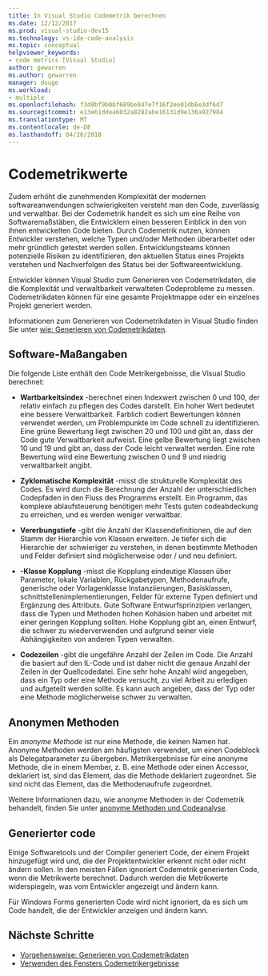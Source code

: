 ```yaml
---
title: In Visual Studio Codemetrik berechnen
ms.date: 12/12/2017
ms.prod: visual-studio-dev15
ms.technology: vs-ide-code-analysis
ms.topic: conceptual
helpviewer_keywords:
- code metrics [Visual Studio]
author: gewarren
ms.author: gewarren
manager: douge
ms.workload:
- multiple
ms.openlocfilehash: f3d0bf9b0bf689be847e7f16f2ee01db6e3df6d7
ms.sourcegitcommit: e13e61ddea6032a8282abe16131d9e136a927984
ms.translationtype: MT
ms.contentlocale: de-DE
ms.lasthandoff: 04/26/2018
---
```

# <a name="code-metrics-values"></a>Codemetrikwerte

Zudem erhöht die zunehmenden Komplexität der modernen softwareanwendungen schwierigkeiten versteht man den Code, zuverlässig und verwaltbar. Bei der Codemetrik handelt es sich um eine Reihe von Softwaremaßstäben, die Entwicklern einen besseren Einblick in den von ihnen entwickelten Code bieten. Durch Codemetrik nutzen, können Entwickler verstehen, welche Typen und/oder Methoden überarbeitet oder mehr gründlich getestet werden sollen. Entwicklungsteams können potenzielle Risiken zu identifizieren, den aktuellen Status eines Projekts verstehen und Nachverfolgen des Status bei der Softwareentwicklung.

Entwickler können Visual Studio zum Generieren von Codemetrikdaten, die die Komplexität und verwaltbarkeit verwalteten Codeprobleme zu messen. Codemetrikdaten können für eine gesamte Projektmappe oder ein einzelnes Projekt generiert werden.

Informationen zum Generieren von Codemetrikdaten in Visual Studio finden Sie unter [wie: Generieren von Codemetrikdaten](../code-quality/how-to-generate-code-metrics-data.md).

## <a name="software-measurements"></a>Software-Maßangaben

Die folgende Liste enthält den Code Metrikergebnisse, die Visual Studio berechnet:

- **Wartbarkeitsindex** -berechnet einen Indexwert zwischen 0 und 100, der relativ einfach zu pflegen des Codes darstellt. Ein hoher Wert bedeutet eine bessere Verwaltbarkeit. Farblich codiert Bewertungen können verwendet werden, um Problempunkte im Code schnell zu identifizieren. Eine grüne Bewertung liegt zwischen 20 und 100 und gibt an, dass der Code gute Verwaltbarkeit aufweist. Eine gelbe Bewertung liegt zwischen 10 und 19 und gibt an, dass der Code leicht verwaltet werden. Eine rote Bewertung wird eine Bewertung zwischen 0 und 9 und niedrig verwaltbarkeit angibt.

- **Zyklomatische Komplexität** -misst die strukturelle Komplexität des Codes. Es wird durch die Berechnung der Anzahl der unterschiedlichen Codepfaden in den Fluss des Programms erstellt. Ein Programm, das komplexe ablaufsteuerung benötigen mehr Tests guten codeabdeckung zu erreichen, und es werden weniger verwaltbar.

- **Vererbungstiefe** -gibt die Anzahl der Klassendefinitionen, die auf den Stamm der Hierarchie von Klassen erweitern. Je tiefer sich die Hierarchie der schwieriger zu verstehen, in denen bestimmte Methoden und Felder definiert sind möglicherweise oder / und neu definiert.

- **-Klasse Kopplung** -misst die Kopplung eindeutige Klassen über Parameter, lokale Variablen, Rückgabetypen, Methodenaufrufe, generische oder Vorlagenklasse Instanziierungen, Basisklassen, schnittstellenimplementierungen, Felder für externe Typen definiert und Ergänzung des Attributs. Gute Software Entwurfsprinzipien verlangen, dass die Typen und Methoden hohen Kohäsion haben und arbeitet mit einer geringen Kopplung sollten. Hohe Kopplung gibt an, einen Entwurf, die schwer zu wiederverwenden und aufgrund seiner viele Abhängigkeiten von anderen Typen verwalten.

- **Codezeilen** -gibt die ungefähre Anzahl der Zeilen im Code. Die Anzahl die basiert auf den IL-Code und ist daher nicht die genaue Anzahl der Zeilen in der Quellcodedatei. Eine sehr hohe Anzahl wird angegeben, dass ein Typ oder eine Methode versucht, zu viel Arbeit zu erledigen und aufgeteilt werden sollte. Es kann auch angeben, dass der Typ oder eine Methode möglicherweise schwer zu verwalten.

## <a name="anonymous-methods"></a>Anonymen Methoden

Ein *anonyme Methode* ist nur eine Methode, die keinen Namen hat. Anonyme Methoden werden am häufigsten verwendet, um einen Codeblock als Delegatparameter zu übergeben. Metrikergebnisse für eine anonyme Methode, die in einem Member, z. B. eine Methode oder einen Accessor, deklariert ist, sind das Element, das die Methode deklariert zugeordnet. Sie sind nicht das Element, das die Methodenaufrufe zugeordnet.

Weitere Informationen dazu, wie anonyme Methoden in der Codemetrik behandelt, finden Sie unter [anonyme Methoden und Codeanalyse](../code-quality/anonymous-methods-and-code-analysis.md).

## <a name="generated-code"></a>Generierter code

Einige Softwaretools und der Compiler generiert Code, der einem Projekt hinzugefügt wird und, die der Projektentwickler erkennt nicht oder nicht ändern sollen. In den meisten Fällen ignoriert Codemetrik generierten Code, wenn die Metrikwerte berechnet. Dadurch werden die Metrikwerte widerspiegeln, was vom Entwickler angezeigt und ändern kann.

Für Windows Forms generierten Code wird nicht ignoriert, da es sich um Code handelt, die der Entwickler anzeigen und ändern kann.

## <a name="next-steps"></a>Nächste Schritte

- [Vorgehensweise: Generieren von Codemetrikdaten](../code-quality/how-to-generate-code-metrics-data.md)
- [Verwenden des Fensters Codemetrikergebnisse](../code-quality/working-with-code-metrics-data.md)